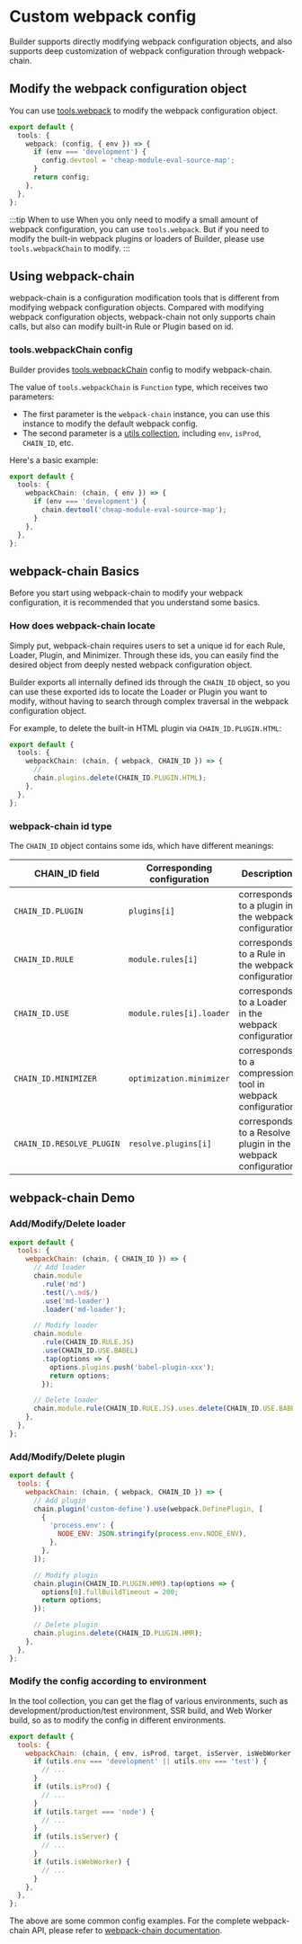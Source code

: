 # Custom webpack config

Builder supports directly modifying webpack configuration objects, and also supports deep customization of webpack configuration through webpack-chain.

## Modify the webpack configuration object

You can use [tools.webpack](/zh/api/config-tools.html#tools-webpack) to modify the webpack configuration object.

```ts
export default {
  tools: {
    webpack: (config, { env }) => {
      if (env === 'development') {
        config.devtool = 'cheap-module-eval-source-map';
      }
      return config;
    },
  },
};
```

:::tip When to use
When you only need to modify a small amount of webpack configuration, you can use `tools.webpack`. But if you need to modify the built-in webpack plugins or loaders of Builder, please use `tools.webpackChain` to modify.
:::

## Using webpack-chain

webpack-chain is a configuration modification tools that is different from modifying webpack configuration objects. Compared with modifying webpack configuration objects, webpack-chain not only supports chain calls, but also can modify built-in Rule or Plugin based on id.

### tools.webpackChain config

Builder provides [tools.webpackChain](/zh/api/config-tools.html#tools-webpackchain) config to modify webpack-chain.

The value of `tools.webpackChain` is `Function` type, which receives two parameters:

- The first parameter is the `webpack-chain` instance, you can use this instance to modify the default webpack config.
- The second parameter is a [utils collection](/en/api/config-tools.html#utils-2), including `env`, `isProd`, `CHAIN_ID`, etc.

Here's a basic example:

```ts
export default {
  tools: {
    webpackChain: (chain, { env }) => {
      if (env === 'development') {
        chain.devtool('cheap-module-eval-source-map');
      }
    },
  },
};
```

## webpack-chain Basics

Before you start using webpack-chain to modify your webpack configuration, it is recommended that you understand some basics.

### How does webpack-chain locate

Simply put, webpack-chain requires users to set a unique id for each Rule, Loader, Plugin, and Minimizer. Through these ids, you can easily find the desired object from deeply nested webpack configuration object.

Builder exports all internally defined ids through the `CHAIN_ID` object, so you can use these exported ids to locate the Loader or Plugin you want to modify, without having to search through complex traversal in the webpack configuration object.

For example, to delete the built-in HTML plugin via `CHAIN_ID.PLUGIN.HTML`:

```ts
export default {
  tools: {
    webpackChain: (chain, { webpack, CHAIN_ID }) => {
      //
      chain.plugins.delete(CHAIN_ID.PLUGIN.HTML);
    },
  },
};
```

### webpack-chain id type

The `CHAIN_ID` object contains some ids, which have different meanings:

| CHAIN_ID field            | Corresponding configuration | Description                                                  |
| ------------------------- | --------------------------- | ------------------------------------------------------------ |
| `CHAIN_ID.PLUGIN`         | `plugins[i]`                | corresponds to a plugin in the webpack configuration         |
| `CHAIN_ID.RULE`           | `module.rules[i]`           | corresponds to a Rule in the webpack configuration           |
| `CHAIN_ID.USE`            | `module.rules[i].loader`    | corresponds to a Loader in the webpack configuration         |
| `CHAIN_ID.MINIMIZER`      | `optimization.minimizer`    | corresponds to a compression tool in webpack configuration   |
| `CHAIN_ID.RESOLVE_PLUGIN` | `resolve.plugins[i]`        | corresponds to a Resolve plugin in the webpack configuration |

## webpack-chain Demo

### Add/Modify/Delete loader

```js
export default {
  tools: {
    webpackChain: (chain, { CHAIN_ID }) => {
      // Add loader
      chain.module
        .rule('md')
        .test(/\.md$/)
        .use('md-loader')
        .loader('md-loader');

      // Modify loader
      chain.module
        .rule(CHAIN_ID.RULE.JS)
        .use(CHAIN_ID.USE.BABEL)
        .tap(options => {
          options.plugins.push('babel-plugin-xxx');
          return options;
        });

      // Delete loader
      chain.module.rule(CHAIN_ID.RULE.JS).uses.delete(CHAIN_ID.USE.BABEL);
    },
  },
};
```

### Add/Modify/Delete plugin

```js
export default {
  tools: {
    webpackChain: (chain, { webpack, CHAIN_ID }) => {
      // Add plugin
      chain.plugin('custom-define').use(webpack.DefinePlugin, [
        {
          'process.env': {
            NODE_ENV: JSON.stringify(process.env.NODE_ENV),
          },
        },
      ]);

      // Modify plugin
      chain.plugin(CHAIN_ID.PLUGIN.HMR).tap(options => {
        options[0].fullBuildTimeout = 200;
        return options;
      });

      // Delete plugin
      chain.plugins.delete(CHAIN_ID.PLUGIN.HMR);
    },
  },
};
```

### Modify the config according to environment

In the tool collection, you can get the flag of various environments, such as development/production/test environment, SSR build, and Web Worker build, so as to modify the config in different environments.

```js
export default {
  tools: {
    webpackChain: (chain, { env, isProd, target, isServer, isWebWorker }) => {
      if (utils.env === 'development' || utils.env === 'test') {
        // ...
      }
      if (utils.isProd) {
        // ...
      }
      if (utils.target === 'node') {
        // ...
      }
      if (utils.isServer) {
        // ...
      }
      if (utils.isWebWorker) {
        // ...
      }
    },
  },
};
```

The above are some common config examples. For the complete webpack-chain API, please refer to [webpack-chain documentation](https://github.com/neutrinojs/webpack-chain).
